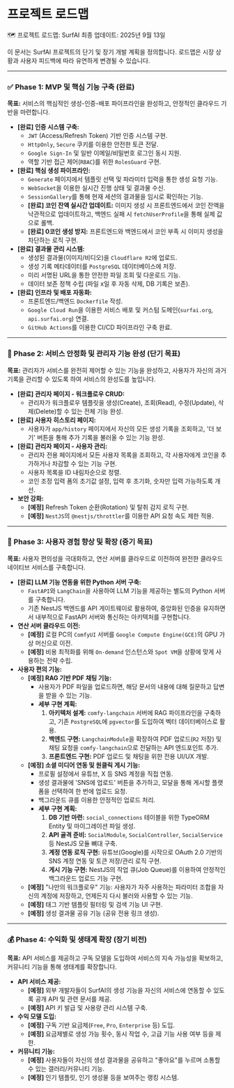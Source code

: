 # 프로젝트 로드맵

🗺️ 프로젝트 로드맵: SurfAI
최종 업데이트: 2025년 9월 13일

이 문서는 SurfAI 프로젝트의 단기 및 장기 개발 계획을 정의합니다. 로드맵은 시장 상황과 사용자 피드백에 따라 유연하게 변경될 수 있습니다.

---

### ✅ Phase 1: MVP 및 핵심 기능 구축 (완료)

**목표:** 서비스의 핵심적인 생성-인증-배포 파이프라인을 완성하고, 안정적인 클라우드 기반을 마련합니다.

-   **[완료] 인증 시스템 구축:**
    -   `JWT` (Access/Refresh Token) 기반 인증 시스템 구현.
    -   `HttpOnly`, `Secure` 쿠키를 이용한 안전한 토큰 전달.
    -   `Google Sign-In` 및 일반 이메일/비밀번호 로그인 동시 지원.
    -   역할 기반 접근 제어(`RBAC`)를 위한 `RolesGuard` 구현.
-   **[완료] 핵심 생성 파이프라인:**
    -   `Generate` 페이지에서 템플릿 선택 및 파라미터 입력을 통한 생성 요청 기능.
    -   `WebSocket`을 이용한 실시간 진행 상태 및 결과물 수신.
    -   `SessionGallery`를 통해 현재 세션의 결과물을 임시로 확인하는 기능.
    -   **[완료] 코인 잔액 실시간 업데이트:** 이미지 생성 시 프론트엔드에서 코인 잔액을 낙관적으로 업데이트하고, 백엔드 실패 시 `fetchUserProfile`을 통해 실제 값으로 롤백.
    -   **[완료] 0코인 생성 방지:** 프론트엔드와 백엔드에서 코인 부족 시 이미지 생성을 차단하는 로직 구현.
-   **[완료] 결과물 관리 시스템:**
    -   생성된 결과물(이미지/비디오)을 `Cloudflare R2`에 업로드.
    -   생성 기록 메타데이터를 `PostgreSQL` 데이터베이스에 저장.
    -   미리 서명된 URL을 통한 안전한 파일 조회 및 다운로드 기능.
    -   데이터 보존 정책 수립 (파일 x일 후 자동 삭제, DB 기록은 보존).
-   **[완료] 인프라 및 배포 자동화:**
    -   프론트엔드/백엔드 `Dockerfile` 작성.
    -   `Google Cloud Run`을 이용한 서비스 배포 및 커스텀 도메인(`surfai.org`, `api.surfai.org`) 연결.
    -   `GitHub Actions`를 이용한 CI/CD 파이프라인 구축 완료.

---

### 🚀 Phase 2: 서비스 안정화 및 관리자 기능 완성 (단기 목표)

**목표:** 관리자가 서비스를 완전히 제어할 수 있는 기능을 완성하고, 사용자가 자신의 과거 기록을 관리할 수 있도록 하여 서비스의 완성도를 높입니다.

-   **[완료] 관리자 페이지 - 워크플로우 CRUD:**
    -   관리자가 워크플로우 템플릿을 생성(Create), 조회(Read), 수정(Update), 삭제(Delete)할 수 있는 전체 기능 완성.
-   **[완료] 사용자 히스토리 페이지:**
    -   사용자가 `app/history` 페이지에서 자신의 모든 생성 기록을 조회하고, '더 보기' 버튼을 통해 추가 기록을 불러올 수 있는 기능 완성.
-   **[완료] 관리자 페이지 - 사용자 관리:**
    -   관리자 전용 페이지에서 모든 사용자 목록을 조회하고, 각 사용자에게 코인을 추가하거나 차감할 수 있는 기능 구현.
    -   사용자 목록을 ID 내림차순으로 정렬.
    -   코인 조정 입력 폼의 초기값 설정, 입력 후 초기화, 숫자만 입력 가능하도록 개선.
-   **보안 강화:**
    -   **[예정]** Refresh Token 순환(Rotation) 및 탈취 감지 로직 구현.
    -   **[예정]** `NestJS`의 `@nestjs/throttler`를 이용한 API 요청 속도 제한 적용.

---

### 🌟 Phase 3: 사용자 경험 향상 및 확장 (중기 목표)

**목표:** 사용자 편의성을 극대화하고, 연산 서버를 클라우드로 이전하여 완전한 클라우드 네이티브 서비스를 구축합니다.

-   **[완료] LLM 기능 연동을 위한 Python 서버 구축:**
    -   `FastAPI`와 `LangChain`을 사용하여 LLM 기능을 제공하는 별도의 Python 서버를 구축합니다.
    -   기존 NestJS 백엔드를 API 게이트웨이로 활용하여, 중앙화된 인증을 유지하면서 내부적으로 FastAPI 서버와 통신하는 아키텍처를 구현합니다.
-   **연산 서버 클라우드 이전:**
    -   **[예정]** 로컬 PC의 `ComfyUI` 서버를 `Google Compute Engine(GCE)`의 GPU 가상 머신으로 이전.
    -   **[예정]** 비용 최적화를 위해 `On-demand` 인스턴스와 `Spot VM`을 상황에 맞게 사용하는 전략 수립.
-   **사용자 편의 기능:**
    -   **[예정] RAG 기반 PDF 채팅 기능:**
        -   사용자가 PDF 파일을 업로드하면, 해당 문서의 내용에 대해 질문하고 답변을 받을 수 있는 기능.
        -   **세부 구현 계획:**
            1.  **아키텍처 설계:** `comfy-langchain` 서버에 RAG 파이프라인을 구축하고, 기존 `PostgreSQL`에 `pgvector`를 도입하여 벡터 데이터베이스로 활용.
            2.  **백엔드 구현:** `LangchainModule`을 확장하여 PDF 업로드(`R2` 저장) 및 채팅 요청을 `comfy-langchain`으로 전달하는 API 엔드포인트 추가.
            3.  **프론트엔드 구현:** PDF 업로드 및 채팅을 위한 전용 UI/UX 개발.
    -   **[예정] 소셜 미디어 연동 및 원클릭 게시 기능:**
        -   프로필 설정에서 유튜브, X 등 SNS 계정을 직접 연동.
        -   생성 결과물에 'SNS에 업로드' 버튼을 추가하고, 모달을 통해 게시할 플랫폼을 선택하여 한 번에 업로드 요청.
        -   백그라운드 큐를 이용한 안정적인 업로드 처리.
        -   **세부 구현 계획:**
            1.  **DB 기반 마련:** `social_connections` 테이블을 위한 TypeORM Entity 및 마이그레이션 파일 생성.
            2.  **API 골격 준비:** `SocialModule`, `SocialController`, `SocialService` 등 NestJS 모듈 뼈대 구축.
            3.  **계정 연동 로직 구현:** 유튜브(Google)를 시작으로 OAuth 2.0 기반의 SNS 계정 연동 및 토큰 저장/관리 로직 구현.
            4.  **게시 기능 구현:** NestJS의 작업 큐(Job Queue)를 이용하여 안정적인 백그라운드 업로드 기능 구현.
    -   **[예정]** "나만의 워크플로우" 기능: 사용자가 자주 사용하는 파라미터 조합을 자신의 계정에 저장하고, 언제든지 다시 불러와 사용할 수 있는 기능.
    -   **[예정]** 태그 기반 템플릿 필터링 및 검색 기능 UI 구현.
    -   **[예정]** 생성 결과물 공유 기능 (공유 전용 링크 생성).

---

### 💰 Phase 4: 수익화 및 생태계 확장 (장기 비전)

**목표:** API 서비스를 제공하고 구독 모델을 도입하여 서비스의 지속 가능성을 확보하고, 커뮤니티 기능을 통해 생태계를 확장합니다.

-   **API 서비스 제공:**
    -   **[예정]** 외부 개발자들이 SurfAI의 생성 기능을 자신의 서비스에 연동할 수 있도록 공개 API 및 관련 문서를 제공.
    -   **[예정]** API 키 발급 및 사용량 관리 시스템 구축.
-   **수익 모델 도입:**
    -   **[예정]** 구독 기반 요금제(`Free`, `Pro`, `Enterprise` 등) 도입.
    -   **[예정]** 요금제별로 생성 가능 횟수, 동시 작업 수, 고급 기능 사용 여부 등을 제한.
-   **커뮤니티 기능:**
    -   **[예정]** 사용자들이 자신의 생성 결과물을 공유하고 "좋아요"를 누르며 소통할 수 있는 갤러리/커뮤니티 기능.
    -   **[예정]** 인기 템플릿, 인기 생성물 등을 보여주는 랭킹 시스템.